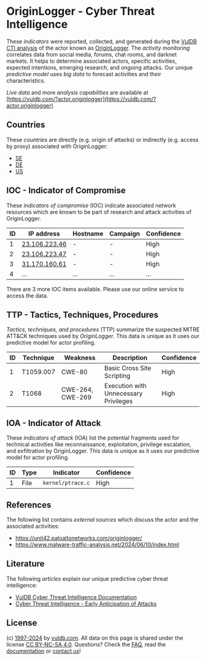 # OriginLogger - Cyber Threat Intelligence

These _indicators_ were reported, collected, and generated during the [VulDB CTI analysis](https://vuldb.com/?kb.cti) of the actor known as [OriginLogger](https://vuldb.com/?actor.originlogger). The _activity monitoring_ correlates data from social media, forums, chat rooms, and darknet markets. It helps to determine associated actors, specific activities, expected intentions, emerging research, and ongoing attacks. Our unique _predictive model_ uses _big data_ to forecast activities and their characteristics.

_Live data_ and more _analysis capabilities_ are available at [https://vuldb.com/?actor.originlogger](https://vuldb.com/?actor.originlogger)

## Countries

These _countries_ are directly (e.g. origin of attacks) or indirectly (e.g. access by proxy) associated with OriginLogger:

* [SE](https://vuldb.com/?country.se)
* [DE](https://vuldb.com/?country.de)
* [US](https://vuldb.com/?country.us)

## IOC - Indicator of Compromise

These _indicators of compromise_ (IOC) indicate associated network resources which are known to be part of research and attack activities of OriginLogger.

ID | IP address | Hostname | Campaign | Confidence
-- | ---------- | -------- | -------- | ----------
1 | [23.106.223.46](https://vuldb.com/?ip.23.106.223.46) | - | - | High
2 | [23.106.223.47](https://vuldb.com/?ip.23.106.223.47) | - | - | High
3 | [31.170.160.61](https://vuldb.com/?ip.31.170.160.61) | - | - | High
4 | ... | ... | ... | ...

There are 3 more IOC items available. Please use our online service to access the data.

## TTP - Tactics, Techniques, Procedures

_Tactics, techniques, and procedures_ (TTP) summarize the suspected MITRE ATT&CK techniques used by _OriginLogger_. This data is unique as it uses our predictive model for actor profiling.

ID | Technique | Weakness | Description | Confidence
-- | --------- | -------- | ----------- | ----------
1 | T1059.007 | CWE-80 | Basic Cross Site Scripting | High
2 | T1068 | CWE-264, CWE-269 | Execution with Unnecessary Privileges | High

## IOA - Indicator of Attack

These _indicators of attack_ (IOA) list the potential fragments used for technical activities like reconnaissance, exploitation, privilege escalation, and exfiltration by OriginLogger. This data is unique as it uses our predictive model for actor profiling.

ID | Type | Indicator | Confidence
-- | ---- | --------- | ----------
1 | File | `kernel/ptrace.c` | High

## References

The following list contains _external sources_ which discuss the actor and the associated activities:

* https://unit42.paloaltonetworks.com/originlogger/
* https://www.malware-traffic-analysis.net/2024/06/10/index.html

## Literature

The following _articles_ explain our unique predictive cyber threat intelligence:

* [VulDB Cyber Threat Intelligence Documentation](https://vuldb.com/?kb.cti)
* [Cyber Threat Intelligence - Early Anticipation of Attacks](https://www.scip.ch/en/?labs.20201022)

## License

(c) [1997-2024](https://vuldb.com/?kb.changelog) by [vuldb.com](https://vuldb.com/?kb.about). All data on this page is shared under the license [CC BY-NC-SA 4.0](https://creativecommons.org/licenses/by-nc-sa/4.0/). Questions? Check the [FAQ](https://vuldb.com/?kb.faq), read the [documentation](https://vuldb.com/?kb) or [contact us](https://vuldb.com/?contact)!
